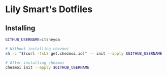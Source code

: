 # Lily Smart's Dotfiles

## Installing

```sh
GITHUB_USERNAME=itsneyoa

# Without installing chezmoi
sh -c "$(curl -fsLS get.chezmoi.io)" -- init --apply $GITHUB_USERNAME

# After installing chezmoi
chezmoi init --apply $GITHUB_USERNAME
```
